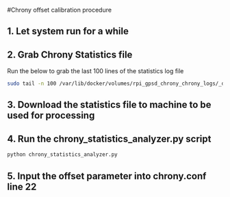#Chrony offset calibration procedure


## 1. Let system run for a while

## 2. Grab Chrony Statistics file

Run the below to grab the last 100 lines of the statistics log file

```bash
sudo tail -n 100 /var/lib/docker/volumes/rpi_gpsd_chrony_chrony_logs/_data/statistics.log > chrony_statistics.log

```

## 3. Download the statistics file to machine to be used for processing

## 4. Run the chrony_statistics_analyzer.py script

```bash
python chrony_statistics_analyzer.py
```

## 5. Input the offset parameter into chrony.conf line 22



